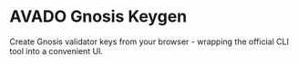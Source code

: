# AVADO Gnosis Keygen

Create Gnosis validator keys from your browser - wrapping the official CLI tool into a convenient UI.

